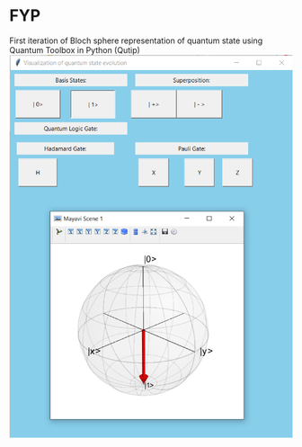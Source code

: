# FYP
First iteration of Bloch sphere representation of quantum state using Quantum Toolbox in Python (Qutip)
![](gui.png)
